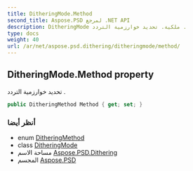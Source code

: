 ```yaml
---
title: DitheringMode.Method
second_title: Aspose.PSD لمرجع .NET API
description: DitheringMode ملكية. تحديد خوارزمية التردد .
type: docs
weight: 40
url: /ar/net/aspose.psd.dithering/ditheringmode/method/
---
```

## DitheringMode.Method property

تحديد خوارزمية التردد .

```csharp
public DitheringMethod Method { get; set; }
```

### أنظر أيضا

* enum [DitheringMethod](../../../aspose.psd/ditheringmethod/)
* class [DitheringMode](../)
* مساحة الاسم [Aspose.PSD.Dithering](../../ditheringmode/)
* المجسم [Aspose.PSD](../../../)


